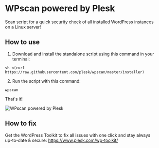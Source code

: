 # WPscan powered by Plesk

Scan script for a quick security check of all installed WordPress instances on a Linux server!

## How to use

1. Download and install the standalone script using this command in your terminal:

`sh <(curl https://raw.githubusercontent.com/plesk/wpscan/master/installer)`

2. Run the script with this command:

`wpscan`

That's it!

![WPscan powered by Plesk](https://raw.githubusercontent.com/plesk/wpscan/master/wpscan-screenshot.png)

## How to fix

Get the WordPress Toolkit to fix all issues with one click and stay always up-to-date & secure: https://www.plesk.com/wp-toolkit/
